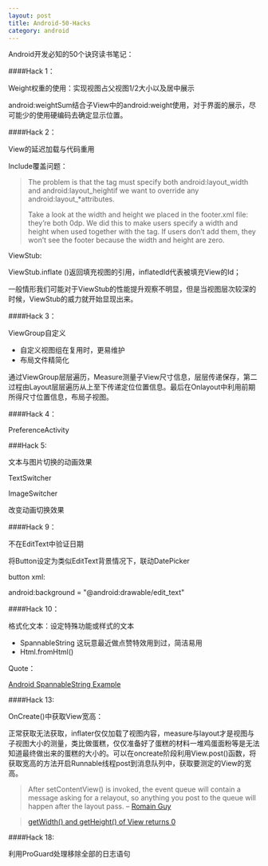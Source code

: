 ```yaml
---
layout: post
title: Android-50-Hacks
category: android
---
```


Android开发必知的50个诀窍读书笔记：

####Hack 1：

Weight权重的使用：实现视图占父视图1/2大小以及居中展示

android:weightSum结合子View中的android:weight使用，对于界面的展示，尽可能少的使用硬编码去确定显示位置。

####Hack 2：

View的延迟加载与代码重用

Include覆盖问题：

> The problem  is  that  the  <include  /> tag  must  specify  both  android:layout_width and 
android:layout_heightif we want to override any android:layout_*attributes. 
> 
> Take a look at the width and height we placed in the footer.xml file: they’re both 0dp. We  did  this to make  users  specify a  width and height when  used  together  with  the <include />tag. If users don’t add them, they won’t see the footer because the width and height are zero.     
> 
ViewStub:

ViewStub.inflate ()返回填充视图的引用，inflatedId代表被填充View的Id；

一般情形我们可能对于ViewStub的性能提升观察不明显，但是当视图层次较深的时候，ViewStub的威力就开始显现出来。  

####Hack 3：

ViewGroup自定义

* 自定义视图组在复用时，更易维护          
* 布局文件精简化      

通过ViewGroup层层遍历，Measure测量子View尺寸信息，层层传递保存，第二过程由Layout层层遍历从上至下传递定位位置信息。最后在Onlayout中利用前期所得尺寸位置信息，布局子视图。



####Hack 4：

PreferenceActivity



###Hack 5:

文本与图片切换的动画效果

TextSwitcher

ImageSwitcher

改变动画切换效果




####Hack 9：

不在EditText中验证日期

将Button设定为类似EditText背景情况下，联动DatePicker

button  xml:

android:background = "@android:drawable/edit_text"



####Hack 10：

格式化文本：设定特殊功能或样式的文本

*  SpannableString 这玩意最近做点赞特效用到过，简洁易用     
*  Html.fromHtml()

Quote：

[Android SpannableString Example](http://androidcocktail.blogspot.jp/2014/03/android-spannablestring-example.html)




####Hack 13:

OnCreate()中获取View宽高：

正常获取无法获取，inflater仅仅加载了视图内容，measure与layout才是视图与子视图大小的测量，类比做蛋糕，仅仅准备好了蛋糕的材料一堆鸡蛋面粉等是无法知道最终做出来的蛋糕的大小的。可以在oncreate阶段利用View.post()函数，将获取宽高的方法开启Runnable线程post到消息队列中，获取要测定的View的宽高。

> After setContentView() is invoked, the event queue will contain a message asking for a relayout, so anything you post to the queue will happen after the layout pass. –  [Romain Guy](http://stackoverflow.com/questions/3602026/linearlayout-height-in-oncreate-is-0/3602144#3602144) 

> [getWidth() and getHeight() of View returns 0](http://stackoverflow.com/questions/3591784/getwidth-and-getheight-of-view-returns-0)













####Hack 18:

利用ProGuard处理移除全部的日志语句

